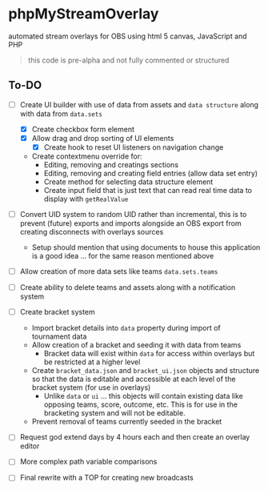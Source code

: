 # phpMyStreamOverlay
automated stream overlays for OBS using html 5 canvas, JavaScript and PHP

> this code is pre-alpha and not fully commented or structured

## To-DO
- [ ] Create UI builder with use of data from assets and `data structure` along with data from `data.sets`
	- [x] Create checkbox form element
	- [x] Allow drag and drop sorting of UI elements
		- [x] Create hook to reset UI listeners on navigation change
	- Create contextmenu override for:
		- Editing, removing and creatings sections
		- Editing, removing and creating field entries (allow data set entry)
		- Create method for selecting data structure element
		- Create input field that is just text that can read real time data to display with `getRealValue`
- [ ] Convert UID system to random UID rather than incremental, this is to prevent (future) exports and imports alongside an OBS export from creating disconnects with overlays sources
	-	Setup should mention that using documents to house this application is a good idea ... for the same reason mentioned above
- [ ] Allow creation of more data sets like teams `data.sets.teams`
- [ ] Create ability to delete teams and assets along with a notification system
- [ ] Create bracket system
	- Import bracket details into `data` property during import of tournament data
	- Allow creation of a bracket and seeding it with data from teams
		- Bracket data will exist within `data` for access within overlays but be restricted at a higher level
	- Create `bracket_data.json` and `bracket_ui.json` objects and structure so that the data is editable and accessible at each level of the bracket system (for use in overlays)
		- Unlike `data` or `ui` ... this objects will contain existing data like opposing teams, score, outcome, etc. This is for use in the bracketing system and will not be editable.
	- Prevent removal of teams currently seeded in the bracket
- [ ] Request god extend days by 4 hours each and then create an overlay editor
- [ ] More complex path variable comparisons



- [ ] Final rewrite with a TOP for creating new broadcasts
